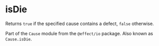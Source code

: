 # isDie

Returns `true` if the specified cause contains a defect, `false` otherwise.

Part of the `Cause` module from the `@effect/io` package. Also known as `Cause.isDie`.
